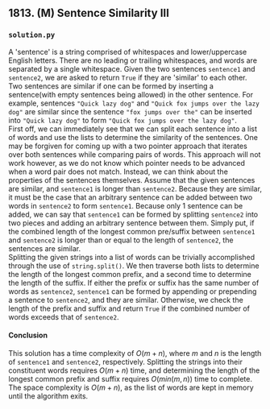## 1813. (M) Sentence Similarity III

### `solution.py`
A 'sentence' is a string comprised of whitespaces and lower/uppercase English letters. There are no leading or trailing whitespaces, and words are separated by a single whitespace. Given the two sentences `sentence1` and `sentence2`, we are asked to return `True` if they are 'similar' to each other. Two sentences are similar if one can be formed by inserting a sentence(with empty sentences being allowed) in the other sentence. For example, sentences `"Quick lazy dog"` and `"Quick fox jumps over the lazy dog"` are similar since the sentence `"fox jumps over the"` can be inserted into `"Quick lazy dog"` to form `"Quick fox jumps over the lazy dog"`.  
First off, we can immediately see that we can split each sentence into a list of words and use the lists to determine the similarity of the sentences. One may be forgiven for coming up with a two pointer approach that iterates over both sentences while comparing pairs of words. This approach will not work however, as we do not know which pointer needs to be advanced when a word pair does not match. Instead, we can think about the properties of the sentences themselves. Assume that the given sentences are similar, and `sentence1` is longer than `sentence2`. Because they are similar, it must be the case that an arbitrary sentence can be added between two words in `sentence2` to form `sentence1`. Because only 1 sentence can be added, we can say that `sentence1` can be formed by splitting `sentence2` into two pieces and adding an arbitrary sentence between them. Simply put, if the combined length of the longest common pre/suffix between `sentence1` and `sentence2` is longer than or equal to the length of `sentence2`, the sentences are similar.  
Splitting the given strings into a list of words can be trivially accomplished through the use of `string.split()`. We then traverse both lists to determine the length of the longest common prefix, and a second time to determine the length of the suffix. If either the prefix or suffix has the same number of words as `sentence2`, `sentence1` can be formed by appending or prepending a sentence to `sentence2`, and they are similar. Otherwise, we check the length of the prefix and suffix and return `True` if the combined number of words exceeds that of `sentence2`.  
  

#### Conclusion
This solution has a time complexity of $O(m+n)$, where $m$ and $n$ is the length of `sentence1` and `sentence2`, respectively. Splitting the strings into their constituent words requires $O(m+n)$ time, and determining the length of the longest common prefix and suffix requires $O(min(m, n))$ time to complete. The space complexity is $O(m+n)$, as the list of words are kept in memory until the algorithm exits.  
  


